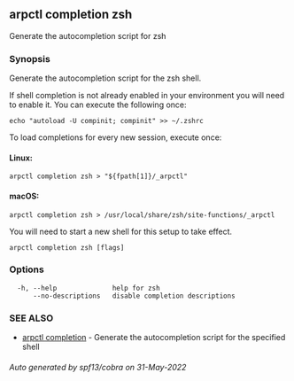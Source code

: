 ## arpctl completion zsh

Generate the autocompletion script for zsh

### Synopsis

Generate the autocompletion script for the zsh shell.

If shell completion is not already enabled in your environment you will need
to enable it.  You can execute the following once:

	echo "autoload -U compinit; compinit" >> ~/.zshrc

To load completions for every new session, execute once:

#### Linux:

	arpctl completion zsh > "${fpath[1]}/_arpctl"

#### macOS:

	arpctl completion zsh > /usr/local/share/zsh/site-functions/_arpctl

You will need to start a new shell for this setup to take effect.


```
arpctl completion zsh [flags]
```

### Options

```
  -h, --help              help for zsh
      --no-descriptions   disable completion descriptions
```

### SEE ALSO

* [arpctl completion](arpctl_completion.md)	 - Generate the autocompletion script for the specified shell

###### Auto generated by spf13/cobra on 31-May-2022
